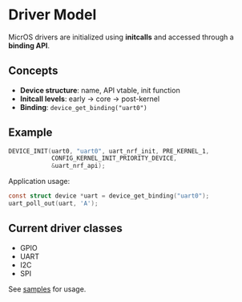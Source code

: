 # Driver Model

MicrOS drivers are initialized using **initcalls** and accessed through a **binding API**.

## Concepts
- **Device structure**: name, API vtable, init function
- **Initcall levels**: early → core → post-kernel
- **Binding**: `device_get_binding("uart0")`

## Example
```c
DEVICE_INIT(uart0, "uart0", uart_nrf_init, PRE_KERNEL_1,
            CONFIG_KERNEL_INIT_PRIORITY_DEVICE,
            &uart_nrf_api);
````

Application usage:

```c
const struct device *uart = device_get_binding("uart0");
uart_poll_out(uart, 'A');
```

## Current driver classes

* GPIO
* UART
* I2C
* SPI

See [samples](../samples) for usage.